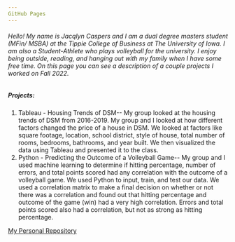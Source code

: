 ```yaml
---
GitHub Pages
---
```


###### Hello! My name is Jacqlyn Caspers and I am a dual degree masters student (MFin/ MSBA) at the Tippie College of Business at The University of Iowa. I am also a Student-Athlete who plays volleyball for the university. I enjoy being outside, reading, and hanging out with my family when I have some free time. On this page you can see a description of a couple projects I worked on Fall 2022.

##### Projects:
1. Tableau - Housing Trends of DSM--
   My group looked at the housing trends of DSM from 2016-2019. My group and I looked at how different factors changed the price of a house in DSM. We looked at factors like square footage, location, school district, style of house, total number of rooms, bedrooms, bathrooms, and year built. We then visualized the data using Tableau and presented it to the class.
3. Python - Predicting the Outcome of a Volleyball Game-- My group and I used machine learning to determine if hitting percentage, number of errors, and total points scored had any correlation with the outcome of a volleyball game. We used Python to input, train, and test our data. We used a correlation matrix to make a final decision on whether or not there was a correlation and found out that hitting percentage and outcome of the game (win) had a very high correlation. Errors and total points scored also had a correlation, but not as strong as hitting percentage.

[My Personal Repository](https://github.com/jacqlyncaspers)
